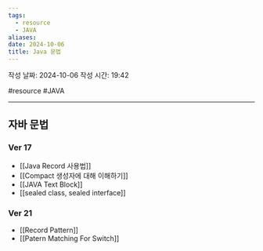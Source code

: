 ```yaml
---
tags:
  - resource
  - JAVA
aliases: 
date: 2024-10-06
title: Java 문법
---
```


작성 날짜: 2024-10-06
작성 시간: 19:42

#resource #JAVA 

---

## 자바 문법

### Ver 17

- [[Java Record 사용법]]
- [[Compact 생성자에 대해 이해하기]]
- [[JAVA Text Block]]
- [[sealed class, sealed interface]]

### Ver 21

- [[Record Pattern]]
- [[Patern Matching For Switch]]

